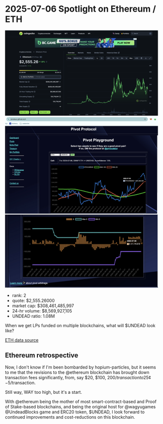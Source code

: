 # 2025-07-06 Spotlight on Ethereum / ETH 

![Coingecko chart for ETH](imgs/01a-eth.png) 
![ETH / UNDEAD ratio](imgs/01b-ratio.png) 
![ETH / UNDEAD ratio δ](imgs/01c-delta.png) 

* rank: 2 
* quote: $2,555.26000 
* market cap: $308,461,485,997 
* 24-hr volume: $8,569,927,105 
* UNDEAD ratio: 1.08M

When we get LPs funded on multiple blockchains, what will $UNDEAD look like? 

[ETH data source](https://www.coingecko.com/en/coins/ethereum) 

## Ethereum retrospective

Now, I don't know if I'm been bombarded by hopium-particles, but it seems to me that the revisions to the @ethereum blockchain has brought down transaction fees significantly, from, say $20, $100, $200/transaction to 25¢-$5/transaction.

Still way, WAY too high, but it's a start.

With @ethereum being the mother of most smart-contract-based and Proof of Stake-based blockchains, and being the original host for @wagyugames @UndeadBlocks game and ERC20 token, $UNDEAD, I look forward to continued improvements and cost-reductions on this blockchain.

